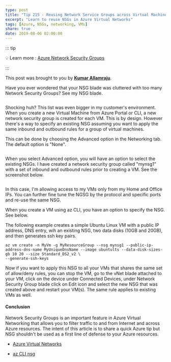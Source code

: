 ```yaml
---
type: post
title: "Tip 215 - Reusing Network Service Groups across Virtual Machines"
excerpt: "Learn to reuse NSGs in Azure Virtual Networks"
tags: [Azure, NSGs, networking, VMs]
share: true
date: 2019-08-06 02:00:00
---
```



::: tip 

:bulb: Learn more : [Azure Network Security Groups](https://docs.microsoft.com/en-us/azure/virtual-network/manage-network-security-group/?WT.mc_id=docs-azuredevtips-azureappsdev)

:::

This post was brought to you by **[Kumar Allamraju](https://twitter.com/kumarallamraju)**. 
 
Have you ever wondered that your NSG blade was cluttered with too many Network Security Groups? See my NSG blade.


<img :src="$withBase('/files/file1-nsg.png')">

Shocking huh? This list was even bigger in my customer's environment. When you create a new Virtual Machine from Azure Portal or CLI, a new network security group is created for each VM. This is by design. However there's a way to specify an existing NSG assuming you want to apply the same inbound and outbound rules for a group of virtual machines. 

This can be done by choosing the Advanced option in the Networking tab. The default option is "None". 

<img :src="$withBase('/files/file2-nsg.png')">

When you select Advanced option, you will have an option to select the existing NSGs. I have created a network security group called "mynsg1" with a set of inbound and outbound rules prior to creating a VM. See the screenshot below. 

<img :src="$withBase('/files/file3-nsg.png')">

In this case, I'm allowing access to my VMs only from my Home and Office IPs. You can further fine tune the NGSG by the protocol and specific ports and re-use the same NSG.

When you create a VM using az CLI, you have an option to specify the NSG. See below.

The following example creates a simple Ubuntu Linux VM with a public IP address, DNS entry, wih an existing NSG, two data disks (10GB and 20GB), and then generates ssh key pairs.
        
```
az vm create -n MyVm -g MyResourceGroup --nsg mynsg1 --public-ip-address-dns-name MyUniqueDnsName --image ubuntults --data-disk-sizes-gb 10 20 --size Standard_DS2_v2 \
--generate-ssh-keys
```

Now if you want to apply this NSG to all your VMs that shares the same set of allow/deny rules, you can stop the VM, go to the vNet blade attached to your VM, click on the device under Connected Devices, under Network Security Group blade click on Edit icon and select the new NSG that was created above and restart your VM(s). The same rule applies to existing VMs as well.

#### Conclusion

Network Security Groups is an important feature in Azure Virtual Networking that allows you to filter traffic to and from Internet and across Azure resources. The intent of this article is to share a quick Azure tip but NSG shouldn't be used as a first line of defense to your Azure resources.


* [Azure Virtual Networks](https://docs.microsoft.com/en-us/azure/virtual-network/virtual-network-vnet-plan-design-arm/?WT.mc_id=docs-azuredevtips-azureappsdev)

* [az CLI nsg](https://docs.microsoft.com/en-us/cli/azure/network/nsg?view=azure-cli-latest/?WT.mc_id=docs-azuredevtips-azureappsdev)








